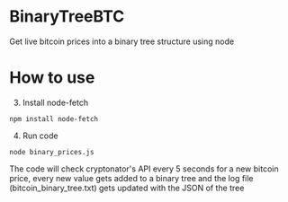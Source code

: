 # BinaryTreeBTC
Get live bitcoin prices into a binary tree structure using node

# How to use 

3. Install node-fetch

```npm install node-fetch```

4. Run code

```node binary_prices.js```

The code will check cryptonator's API every 5 seconds for a new bitcoin price, every new value gets added to a binary tree and the log file (bitcoin_binary_tree.txt) gets updated with the JSON of the tree
